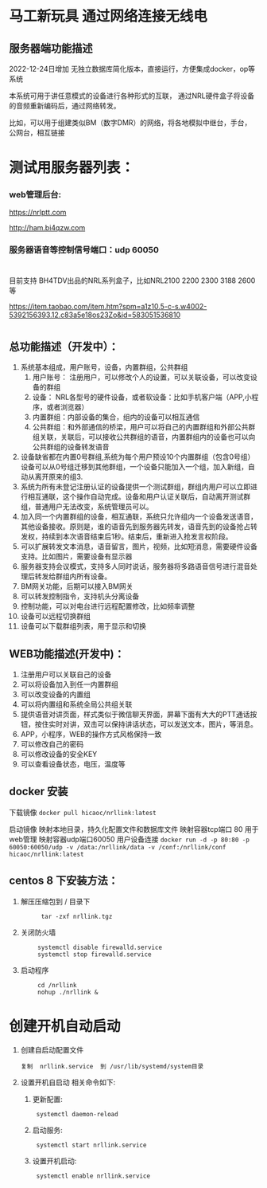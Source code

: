 
# 马工新玩具 通过网络连接无线电

## 服务器端功能描述

2022-12-24日增加 无独立数据库简化版本，直接运行，方便集成docker，op等系统

本系统可用于讲任意模式的设备进行各种形式的互联， 通过NRL硬件盒子将设备的音频重新编码后，通过网络转发。

比如，可以用于组建类似BM（数字DMR）的网络，将各地模拟中继台，手台， 公网台，相互链接

#
# 测试用服务器列表：

### web管理后台:

https://nrlptt.com

http://ham.bi4qzw.com



### 服务器语音等控制信号端口：udp 60050 
#

目前支持 BH4TDV出品的NRL系列盒子，比如NRL2100 2200 2300 3188 2600 等

https://item.taobao.com/item.htm?spm=a1z10.5-c-s.w4002-5392156393.12.c83a5e18os23Zo&id=583051536810

#

## 总功能描述（开发中）：

1. 系统基本组成，用户账号，设备，内置群组，公共群组
   1. 用户账号： 注册用户，可以修改个人的设置，可以关联设备，可以改变设备的群组
   2. 设备： NRL各型号的硬件设备，或者软设备：比如手机客户端（APP,小程序，或者浏览器）
   3. 内置群组：内部设备的集合，组内的设备可以相互通信
   4. 公共群组：和外部通信的桥梁，用户可以将自己的内置群组和外部公共群组关联，关联后，可以接收公共群组的语音，内置群组内的设备也可以向公共群组的设备转发语音
2. 设备缺省都在内置0号群组,系统为每个用户预设10个内置群组（包含0号组）设备可以从0号组迁移到其他群组，一个设备只能加入一个组，加入新组，自动从离开原来的组3. 
4. 系统为所有未登记注册认证的设备提供一个测试群组，群组内用户可以立即进行相互通联，这个操作自动完成。设备和用户认证关联后，自动离开测试群组，普通用户无法改变，系统管理员可以。
5. 加入同一个内置群组的设备，相互通联，系统只允许组内一个设备发送语音，其他设备接收。原则是，谁的语音先到服务器先转发，语音先到的设备抢占转发权，持续到本次语音结束后1秒。结束后，重新进入抢发言权阶段。
7. 可以扩展转发文本消息，语音留言，图片，视频，比如短消息，需要硬件设备支持。比如图片，需要设备有显示器
8. 服务器支持会议模式，支持多人同时说话，服务器将多路语音信号进行混音处理后转发给群组内所有设备。
9. BM网关功能，后期可以接入BM网关
10. 可以转发控制指令，支持机头分离设备
11. 控制功能，可以对电台进行远程配置修改，比如频率调整
12. 设备可以远程切换群组
13. 设备可以下载群组列表，用于显示和切换

## WEB功能描述(开发中)：

1. 注册用户可以关联自己的设备
2. 可以将设备加入到任一内置群组
3. 可以改变设备的内置组
4. 可以将内置组和系统全局公共组关联
5. 提供语音对讲页面，样式类似于微信聊天界面，屏幕下面有大大的PTT通话按钮，按住实时对讲，双击可以保持讲话状态，可以发送文本，图片，等消息。
6. APP，小程序，WEB的操作方式风格保持一致
7. 可以修改自己的密码
8. 可以修改设备的安全KEY
9. 可以查看设备状态，电压，温度等



## docker 安装


下载镜像
```docker pull hicaoc/nrllink:latest```

启动镜像
映射本地目录，持久化配置文件和数据库文件
映射容器tcp端口 80 用于web管理
映射容器udp端口60050 用户设备连接
```docker run -d -p 80:80 -p 60050:60050/udp -v /data:/nrllink/data -v /conf:/nrllink/conf hicaoc/nrllink:latest```
    

## centos 8 下安装方法：

1. 解压压缩包到 / 目录下 
```
         tar -zxf nrllink.tgz 
```
2. 关闭防火墙
```
        systemctl disable firewalld.service
        systemctl stop firewalld.service
```
3. 启动程序
```
        cd /nrllink
        nohup ./nrllink &
```







# 创建开机自动启动

1.  创建自启动配置文件

        复制  nrllink.service  到 /usr/lib/systemd/system目录
 

2. 设置开机自启动 相关命令如下: 

    1. 更新配置:

            systemctl daemon-reload
    2. 启动服务:

            systemctl start nrllink.service
    3. 设置开机启动:

            systemctl enable nrllink.service
 
